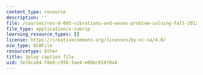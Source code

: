 ```yaml
---
content_type: resource
description: ''
file: /courses/res-8-005-vibrations-and-waves-problem-solving-fall-2012/3e7dca8478e8c9563ae4e0bbc018f0a4_IokpYk5mTas.srt
file_type: application/x-subrip
learning_resource_types: []
license: https://creativecommons.org/licenses/by-nc-sa/4.0/
ocw_type: OCWFile
resourcetype: Other
title: 3play caption file
uid: 3e7dca84-78e8-c956-3ae4-e0bbc018f0a4
---
```

